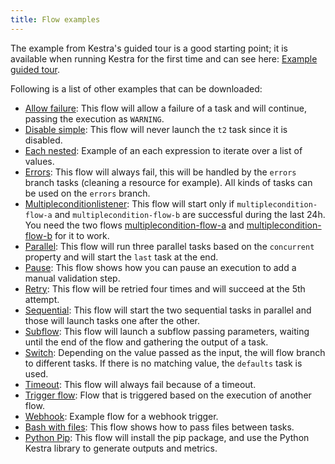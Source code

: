 ```yaml
---
title: Flow examples
---
```


The example from Kestra's guided tour is a good starting point; it is available when running Kestra for the first time and can see here: [Example guided tour](./example-guided-tour.md).

Following is a list of other examples that can be downloaded:
- [Allow failure](./allow-failure.md): This flow will allow a failure of a task and will continue, passing the execution as `WARNING`.
- [Disable simple](./disable-simple.md): This flow will never launch the `t2` task since it is disabled.
- [Each nested](./each-nested.md): Example of an each expression to iterate over a list of values.
- [Errors](./errors.md): This flow will always fail, this will be handled by the `errors` branch tasks (cleaning a resource for example). All kinds of tasks can be used on the `errors` branch.
- [Multipleconditionlistener](./multiplecondition-listener.md): This flow will start only if `multiplecondition-flow-a` and `multiplecondition-flow-b` are successful during the last 24h. You need the two flows [multiplecondition-flow-a](/examples/flows_multiplecondition-flow-a.yml) and [multiplecondition-flow-b](/examples/flows_multiplecondition-flow-b.yml) for it to work.
- [Parallel](./parallel.md): This flow will run three parallel tasks based on the `concurrent` property and will start the `last` task at the end.
- [Pause](./pause.md): This flow shows how you can pause an execution to add a manual validation step.
- [Retry](./retry.md): This flow will be retried four times and will succeed at the 5th attempt.
- [Sequential](./sequential.md): This flow will start the two sequential tasks in parallel and those will launch tasks one after the other.
- [Subflow](./subflow.md): This flow will launch a subflow passing parameters, waiting until the end of the flow and gathering the output of a task.
- [Switch](./switch.md): Depending on the value passed as the input, the will flow branch to different tasks. If there is no matching value, the `defaults` task is used.
- [Timeout](./timeout.md): This flow will always fail because of a timeout.
- [Trigger flow](./trigger-flow.md): Flow that is triggered based on the execution of another flow.
- [Webhook](./webhook.md): Example flow for a webhook trigger.
- [Bash with files](./bash-with-files.md): This flow shows how to pass files between tasks.
- [Python Pip](./python-pip.md): This flow will install the pip package, and use the Python Kestra library to generate outputs and metrics.
